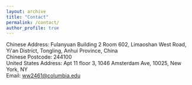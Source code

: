 ```yaml
---
layout: archive
title: "Contact"
permalink: /contact/
author_profile: true
---
```

Chinese Address: Fulanyuan Building 2 Room 602, Limaoshan West Road, Yi'an District, Tongling, Anhui Province, China<br>
Chinese Postcode: 244100<br>
United States Address: Apt 11 floor 3, 1046 Amsterdam Ave, 10025, New York, NY<br>
Email: ww2461@columbia.edu

